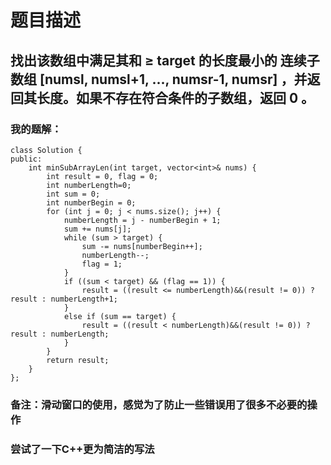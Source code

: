 # 题目描述
## 找出该数组中满足其和 ≥ target 的长度最小的 连续子数组 [numsl, numsl+1, ..., numsr-1, numsr] ，并返回其长度。如果不存在符合条件的子数组，返回 0 。
### 我的题解：
```
class Solution {
public:
    int minSubArrayLen(int target, vector<int>& nums) {
        int result = 0, flag = 0;
        int numberLength=0;
        int sum = 0;
        int numberBegin = 0;
        for (int j = 0; j < nums.size(); j++) {
            numberLength = j - numberBegin + 1;
            sum += nums[j];  
            while (sum > target) {
                sum -= nums[numberBegin++];
                numberLength--;
                flag = 1;
            }
            if ((sum < target) && (flag == 1)) {
                result = ((result <= numberLength)&&(result != 0)) ? result : numberLength+1;
            }
            else if (sum == target) {
                result = ((result < numberLength)&&(result != 0)) ? result : numberLength;     
            }
        }
        return result;
    }
};
```
### **备注**：滑动窗口的使用，感觉为了防止一些错误用了很多不必要的操作
### 尝试了一下C++更为简洁的写法